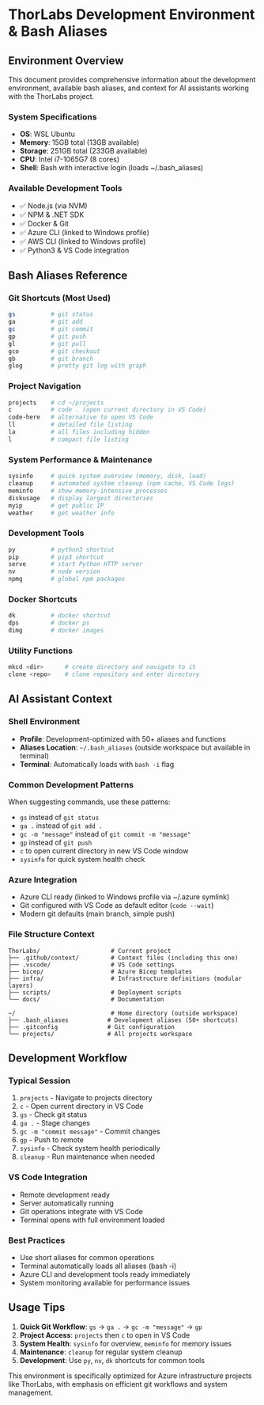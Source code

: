 # ThorLabs Development Environment & Bash Aliases

## Environment Overview

This document provides comprehensive information about the development environment, available bash aliases, and context for AI assistants working with the ThorLabs project.

### System Specifications
- **OS**: WSL Ubuntu 
- **Memory**: 15GB total (13GB available)
- **Storage**: 251GB total (233GB available) 
- **CPU**: Intel i7-1065G7 (8 cores)
- **Shell**: Bash with interactive login (loads ~/.bash_aliases)

### Available Development Tools
- ✅ Node.js (via NVM)
- ✅ NPM & .NET SDK
- ✅ Docker & Git
- ✅ Azure CLI (linked to Windows profile)
- ✅ AWS CLI (linked to Windows profile)
- ✅ Python3 & VS Code integration

## Bash Aliases Reference

### Git Shortcuts (Most Used)
```bash
gs          # git status
ga          # git add  
gc          # git commit
gp          # git push
gl          # git pull
gco         # git checkout
gb          # git branch
glog        # pretty git log with graph
```

### Project Navigation
```bash
projects    # cd ~/projects
c           # code . (open current directory in VS Code)
code-here   # alternative to open VS Code
ll          # detailed file listing
la          # all files including hidden
l           # compact file listing
```

### System Performance & Maintenance
```bash
sysinfo     # quick system overview (memory, disk, load)
cleanup     # automated system cleanup (npm cache, VS Code logs)
meminfo     # show memory-intensive processes
diskusage   # display largest directories
myip        # get public IP
weather     # get weather info
```

### Development Tools
```bash
py          # python3 shortcut
pip         # pip3 shortcut
serve       # start Python HTTP server
nv          # node version
npmg        # global npm packages
```

### Docker Shortcuts
```bash
dk          # docker shortcut
dps         # docker ps
dimg        # docker images
```

### Utility Functions
```bash
mkcd <dir>      # create directory and navigate to it
clone <repo>    # clone repository and enter directory
```

## AI Assistant Context

### Shell Environment
- **Profile**: Development-optimized with 50+ aliases and functions
- **Aliases Location**: `~/.bash_aliases` (outside workspace but available in terminal)
- **Terminal**: Automatically loads with `bash -i` flag

### Common Development Patterns
When suggesting commands, use these patterns:
- `gs` instead of `git status`
- `ga .` instead of `git add .`
- `gc -m "message"` instead of `git commit -m "message"`
- `gp` instead of `git push`
- `c` to open current directory in new VS Code window
- `sysinfo` for quick system health check

### Azure Integration
- Azure CLI ready (linked to Windows profile via ~/.azure symlink)
- Git configured with VS Code as default editor (`code --wait`)
- Modern git defaults (main branch, simple push)

### File Structure Context
```
ThorLabs/                    # Current project
├── .github/context/         # Context files (including this one)
├── .vscode/                 # VS Code settings
├── bicep/                   # Azure Bicep templates
├── infra/                   # Infrastructure definitions (modular layers)
├── scripts/                 # Deployment scripts
└── docs/                    # Documentation

~/                           # Home directory (outside workspace)
├── .bash_aliases           # Development aliases (50+ shortcuts)
├── .gitconfig              # Git configuration
└── projects/               # All projects workspace
```

## Development Workflow

### Typical Session
1. `projects` - Navigate to projects directory
2. `c` - Open current directory in VS Code
3. `gs` - Check git status
4. `ga .` - Stage changes
5. `gc -m "commit message"` - Commit changes
6. `gp` - Push to remote
7. `sysinfo` - Check system health periodically
8. `cleanup` - Run maintenance when needed

### VS Code Integration
- Remote development ready
- Server automatically running
- Git operations integrate with VS Code
- Terminal opens with full environment loaded

### Best Practices
- Use short aliases for common operations
- Terminal automatically loads all aliases (bash -i)
- Azure CLI and development tools ready immediately
- System monitoring available for performance issues

## Usage Tips

1. **Quick Git Workflow**: `gs` → `ga .` → `gc -m "message"` → `gp`
2. **Project Access**: `projects` then `c` to open in VS Code
3. **System Health**: `sysinfo` for overview, `meminfo` for memory issues
4. **Maintenance**: `cleanup` for regular system cleanup
5. **Development**: Use `py`, `nv`, `dk` shortcuts for common tools

This environment is specifically optimized for Azure infrastructure projects like ThorLabs, with emphasis on efficient git workflows and system management.
